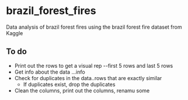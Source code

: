 # brazil_forest_fires
Data analysis of brazil forest fires using the brazil forest fire dataset from Kaggle

## To do
*   Print out the rows to get a visual rep --first 5 rows and last 5 rows
*   Get info about the data ...info
*   Check for duplicates in the data..rows that are exactly similar
    *   If duplicates exist, drop the duplicates
* Clean the columns, print out the columns, renamu some       


